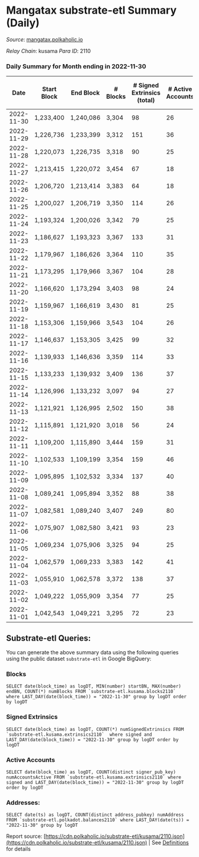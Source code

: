 # Mangatax substrate-etl Summary (Daily)

_Source_: [mangatax.polkaholic.io](https://mangatax.polkaholic.io)

*Relay Chain*: kusama
*Para ID*: 2110



### Daily Summary for Month ending in 2022-11-30


| Date | Start Block | End Block | # Blocks | # Signed Extrinsics (total) | # Active Accounts | # Passive | # New | # Addresses with Balances | # Events | # Transfers | # XCM Transfers In | # XCM Transfers Out |
| ---- | ----------- | --------- | -------- | --------------------------- | ----------------- | --------- | ----- | ------------------------- | -------- | ----------- | ------------------ | ------------------- |
| 2022-11-30 | 1,233,400 | 1,240,086 | 3,304  | 98 | 26 |  |  | 1,449 | 6,929 | 2  | 5 ($88.50) | 6 ($273.23) |
| 2022-11-29 | 1,226,736 | 1,233,399 | 3,312  | 151 | 36 |  |  |  | 6,911 |   | 12 ($109.98) | 8 ($480.19) |
| 2022-11-28 | 1,220,073 | 1,226,735 | 3,318  | 90 | 25 |  |  |  | 6,956 | 1  | 7 ($185.79) | 6 ($53.60) |
| 2022-11-27 | 1,213,415 | 1,220,072 | 3,454  | 67 | 18 |  |  |  | 7,160 | 1  | 5  | 5 ($374.67) |
| 2022-11-26 | 1,206,720 | 1,213,414 | 3,383  | 64 | 18 |  |  |  | 6,989 |   | 3  | 2 ($57.47) |
| 2022-11-25 | 1,200,027 | 1,206,719 | 3,350  | 114 | 26 |  |  |  | 7,071 |   | 9 ($74.85) | 6 ($108.16) |
| 2022-11-24 | 1,193,324 | 1,200,026 | 3,342  | 79 | 25 |  |  | 1,444 | 6,919 | 1  | 5 ($177.37) | 6 ($532.76) |
| 2022-11-23 | 1,186,627 | 1,193,323 | 3,367  | 133 | 31 |  |  |  | 7,030 |   | 10 ($219.61) | 12 ($2,140.90) |
| 2022-11-22 | 1,179,967 | 1,186,626 | 3,364  | 110 | 35 |  |  |  | 7,027 | 1  | 11 ($223.14) | 9 ($350.09) |
| 2022-11-21 | 1,173,295 | 1,179,966 | 3,367  | 104 | 28 |  |  |  | 7,027 | 1  | 6 ($236.90) | 8 ($464.56) |
| 2022-11-20 | 1,166,620 | 1,173,294 | 3,403  | 98 | 24 |  |  |  | 7,018 |   | 5 ($81.45) | 5 ($371.64) |
| 2022-11-19 | 1,159,967 | 1,166,619 | 3,430  | 81 | 25 |  |  |  | 7,129 |   | 2  | 1 ($1.21) |
| 2022-11-18 | 1,153,306 | 1,159,966 | 3,543  | 104 | 26 |  |  |  | 7,344 | 3  | 1 ($14.55) | 7 ($186.01) |
| 2022-11-17 | 1,146,637 | 1,153,305 | 3,425  | 99 | 32 |  |  |  | 7,235 | 4  | 13 ($6,670.97) | 8 ($487.23) |
| 2022-11-16 | 1,139,933 | 1,146,636 | 3,359  | 114 | 33 |  |  |  | 6,992 |   | 8 ($151.50) | 5 ($542.51) |
| 2022-11-15 | 1,133,233 | 1,139,932 | 3,409  | 136 | 37 |  |  |  | 7,097 |   | 11 ($808.44) | 10 ($1,656.95) |
| 2022-11-14 | 1,126,996 | 1,133,232 | 3,097  | 94 | 27 |  |  |  | 6,465 |   | 8 ($294.59) | 8 ($56.75) |
| 2022-11-13 | 1,121,921 | 1,126,995 | 2,502  | 150 | 38 |  |  |  | 5,319 |   | 12 ($191.17) | 5 ($137.91) |
| 2022-11-12 | 1,115,891 | 1,121,920 | 3,018  | 56 | 24 |  |  |  | 6,260 |   | 7 ($129.19) | 3  |
| 2022-11-11 | 1,109,200 | 1,115,890 | 3,444  | 159 | 31 |  |  |  | 7,294 |   | 13 ($220.95) | 11 ($430.62) |
| 2022-11-10 | 1,102,533 | 1,109,199 | 3,354  | 159 | 46 |  |  |  | 7,373 | 2  | 8 ($84.46) | 11 ($378.11) |
| 2022-11-09 | 1,095,895 | 1,102,532 | 3,334  | 137 | 40 |  |  |  | 7,065 |   | 16 ($620.51) | 7 ($1,292.97) |
| 2022-11-08 | 1,089,241 | 1,095,894 | 3,352  | 88 | 38 |  |  |  | 6,994 | 1  | 1 ($29.31) | 4 ($173.79) |
| 2022-11-07 | 1,082,581 | 1,089,240 | 3,407  | 249 | 80 |  |  |  | 7,383 | 3  | 14 ($7,944.04) | 7 ($83.33) |
| 2022-11-06 | 1,075,907 | 1,082,580 | 3,421  | 93 | 23 |  |  |  | 7,250 |   | 12 ($1,701.24) | 7 ($230.60) |
| 2022-11-05 | 1,069,234 | 1,075,906 | 3,325  | 94 | 25 |  |  |  | 6,948 | 1  | 21 ($690.13) | 12 ($975.37) |
| 2022-11-04 | 1,062,579 | 1,069,233 | 3,383  | 142 | 41 |  |  |  | 7,168 | 1  | 12 ($266.94) | 16 ($2,186.38) |
| 2022-11-03 | 1,055,910 | 1,062,578 | 3,372  | 138 | 37 |  |  |  | 7,004 |   | 13 ($485.32) | 9 ($270.66) |
| 2022-11-02 | 1,049,222 | 1,055,909 | 3,354  | 77 | 25 |  |  |  | 6,922 | 2  | 8 ($313.38) | 10 ($3,369.90) |
| 2022-11-01 | 1,042,543 | 1,049,221 | 3,295  | 72 | 23 |  |  |  | 6,877 |   | 6 ($277.97) | 5 ($677.24) |

## Substrate-etl Queries:
You can generate the above summary data using the following queries using the public dataset `substrate-etl` in Google BigQuery:


### Blocks
```
SELECT date(block_time) as logDT, MIN(number) startBN, MAX(number) endBN, COUNT(*) numBlocks FROM `substrate-etl.kusama.blocks2110`  where LAST_DAY(date(block_time)) = "2022-11-30" group by logDT order by logDT
```


### Signed Extrinsics
```
SELECT date(block_time) as logDT, COUNT(*) numSignedExtrinsics FROM `substrate-etl.kusama.extrinsics2110`  where signed and LAST_DAY(date(block_time)) = "2022-11-30" group by logDT order by logDT
```


### Active Accounts
```
SELECT date(block_time) as logDT, COUNT(distinct signer_pub_key) numAccountsActive FROM `substrate-etl.kusama.extrinsics2110` where signed and LAST_DAY(date(block_time)) = "2022-11-30" group by logDT order by logDT
```


### Addresses:
```
SELECT date(ts) as logDT, COUNT(distinct address_pubkey) numAddress FROM `substrate-etl.polkadot.balances2110` where LAST_DAY(date(ts)) = "2022-11-30" group by logDT
```



Report source: [https://cdn.polkaholic.io/substrate-etl/kusama/2110.json](https://cdn.polkaholic.io/substrate-etl/kusama/2110.json) | See [Definitions](/DEFINITIONS.md) for details
